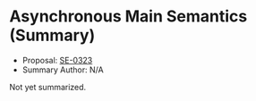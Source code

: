 # Asynchronous Main Semantics (Summary)

* Proposal: [SE-0323](https://github.com/apple/swift-evolution/blob/main/proposals/0323-async-main-semantics.md)
* Summary Author: N/A

Not yet summarized.
